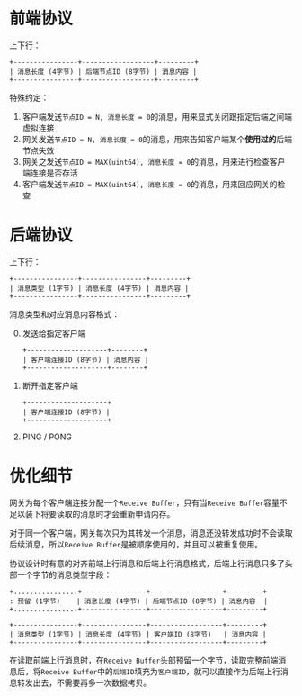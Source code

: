 
前端协议
=======

上下行：

```
+----------------+------------------+---------+
| 消息长度 (4字节) | 后端节点ID (8字节) | 消息内容 |
+----------------+------------------+---------+
```

特殊约定：

1. 客户端发送`节点ID = N, 消息长度 = 0`的消息，用来显式关闭跟指定后端之间端虚拟连接
2. 网关发送`节点ID = N, 消息长度 = 0`的消息，用来告知客户端某个**使用过的**后端节点失效
3. 网关之发送`节点ID = MAX(uint64), 消息长度 = 0`的消息，用来进行检查客户端连接是否存活
4. 客户端发送`节点ID = MAX(uint64), 消息长度 = 0`的消息，用来回应网关的检查


后端协议
=======

上下行：

```
+----------------+----------------+---------+
| 消息类型 (1字节) | 消息长度 (4字节) | 消息内容 |
+----------------+----------------+---------+
```

消息类型和对应消息内容格式：

0. 发送给指定客户端

	```
	+--------------------+--------+
	| 客户端连接ID (8字节) | 消息内容 |
	+--------------------+--------+
	```

1. 断开指定客户端

	```
	+--------------------+
	| 客户端连接ID (8字节) |
	+--------------------+
	```

2. PING / PONG

优化细节
=======

网关为每个客户端连接分配一个`Receive Buffer`，只有当`Receive Buffer`容量不足以装下将要读取的消息时才会重新申请内存。

对于同一个客户端，网关每次只为其转发一个消息，消息还没转发成功时不会读取后续消息，所以`Receive Buffer`是被顺序使用的，并且可以被重复使用。

协议设计时有意的对齐前端上行消息和后端上行消息格式，后端上行消息只多了头部一个字节的消息类型字段：

```
+................+----------------+------------------+---------+
: 预留 (1字节)    | 消息长度 (4字节) | 后端节点ID (8字节) | 消息内容  |
+................+----------------+------------------+---------+

+----------------+----------------+------------------+---------+
| 消息类型 (1字节) | 消息长度 (4字节) | 客户端ID (8字节)   | 消息内容 |
+----------------+----------------+------------------+---------+
```

在读取前端上行消息时，在`Receive Buffer`头部预留一个字节，读取完整前端消息后，将`Receive Buffer`中的`后端ID`填充为`客户端ID`，就可以直接作为后端上行消息转发出去，不需要再多一次数据拷贝。